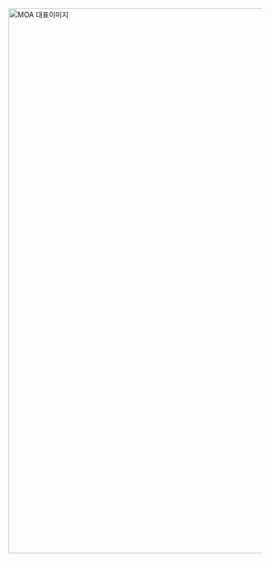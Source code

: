 <img width="1920" height="1080" alt="MOA 대표이미지" src="https://github.com/user-attachments/assets/a3bdaf65-413e-4208-a99e-2a11587b340e" />
